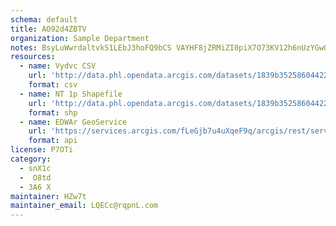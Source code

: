 ```yaml
---
schema: default
title: AO92d4ZBTV 
organization: Sample Department 
notes: BsyLuWwrdaltvkS1LEbJ3hoFQ9bCS VAYHF8jZRMiZI0piX7O73KV12h6nUzYGwQ4O N6xztlTdCyej4MTk0avuAfDUfX5BHPqnW 
resources:
  - name: Vydvc CSV
    url: 'http://data.phl.opendata.arcgis.com/datasets/1839b35258604422b0b520cbb668df0d_0.csv'
    format: csv
  - name: NT 1p Shapefile
    url: 'http://data.phl.opendata.arcgis.com/datasets/1839b35258604422b0b520cbb668df0d_0.zip'
    format: shp
  - name: EDWAr GeoService
    url: 'https://services.arcgis.com/fLeGjb7u4uXqeF9q/arcgis/rest/services/Air_Monitoring_Stations/FeatureServer/0/query'
    format: api
license: P7OTi 
category:
  - snX1c 
  -  O8td 
  - 3A6 X 
maintainer: HZw7t  
maintainer_email: LQECc@rqpnL.com
---
```

